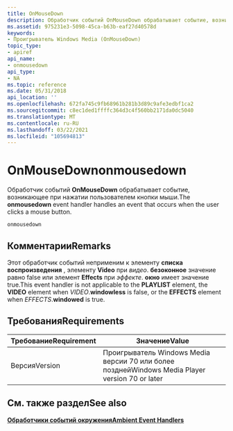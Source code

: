 ```yaml
---
title: OnMouseDown
description: Обработчик событий OnMouseDown обрабатывает событие, возникающее при нажатии пользователем кнопки мыши.
ms.assetid: 975231e3-5098-45ca-b63b-eaf27d40578d
keywords:
- Проигрыватель Windows Media (OnMouseDown)
topic_type:
- apiref
api_name:
- onmousedown
api_type:
- NA
ms.topic: reference
ms.date: 05/31/2018
api_location: ''
ms.openlocfilehash: 672fa745c9fb68961b281b3d89c9afe3edbf1ca2
ms.sourcegitcommit: c8ec1ded1ffffc364d3c4f560bb2171da0dc5040
ms.translationtype: MT
ms.contentlocale: ru-RU
ms.lasthandoff: 03/22/2021
ms.locfileid: "105694813"
---
```

# <a name="onmousedown"></a><span data-ttu-id="b8a90-104">OnMouseDown</span><span class="sxs-lookup"><span data-stu-id="b8a90-104">onmousedown</span></span>

<span data-ttu-id="b8a90-105">Обработчик событий **OnMouseDown** обрабатывает событие, возникающее при нажатии пользователем кнопки мыши.</span><span class="sxs-lookup"><span data-stu-id="b8a90-105">The **onmousedown** event handler handles an event that occurs when the user clicks a mouse button.</span></span>

``` syntax
onmousedown
```

## <a name="remarks"></a><span data-ttu-id="b8a90-106">Комментарии</span><span class="sxs-lookup"><span data-stu-id="b8a90-106">Remarks</span></span>

<span data-ttu-id="b8a90-107">Этот обработчик событий неприменим к элементу **списка воспроизведения** , элементу **Video** при *видео*. **безоконное** значение равно false или элемент **Effects** при *эффекте*. **окно** имеет значение true.</span><span class="sxs-lookup"><span data-stu-id="b8a90-107">This event handler is not applicable to the **PLAYLIST** element, the **VIDEO** element when *VIDEO*.**windowless** is false, or the **EFFECTS** element when *EFFECTS*.**windowed** is true.</span></span>

## <a name="requirements"></a><span data-ttu-id="b8a90-108">Требования</span><span class="sxs-lookup"><span data-stu-id="b8a90-108">Requirements</span></span>



| <span data-ttu-id="b8a90-109">Требование</span><span class="sxs-lookup"><span data-stu-id="b8a90-109">Requirement</span></span> | <span data-ttu-id="b8a90-110">Значение</span><span class="sxs-lookup"><span data-stu-id="b8a90-110">Value</span></span> |
|--------------------|-----------------------------------------------------|
| <span data-ttu-id="b8a90-111">Версия</span><span class="sxs-lookup"><span data-stu-id="b8a90-111">Version</span></span><br/> | <span data-ttu-id="b8a90-112">Проигрыватель Windows Media версии 70 или более поздней</span><span class="sxs-lookup"><span data-stu-id="b8a90-112">Windows Media Player version 70 or later</span></span><br/> |



## <a name="see-also"></a><span data-ttu-id="b8a90-113">См. также раздел</span><span class="sxs-lookup"><span data-stu-id="b8a90-113">See also</span></span>

<dl> <dt>

[<span data-ttu-id="b8a90-114">**Обработчики событий окружения**</span><span class="sxs-lookup"><span data-stu-id="b8a90-114">**Ambient Event Handlers**</span></span>](ambient-event-handlers.md)
</dt> </dl>

 

 





